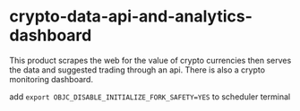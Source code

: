 # crypto-data-api-and-analytics-dashboard
This product scrapes the web for the value of crypto currencies then serves the data and suggested trading through an api. There is also a crypto monitoring dashboard.

add `export OBJC_DISABLE_INITIALIZE_FORK_SAFETY=YES` to scheduler terminal
